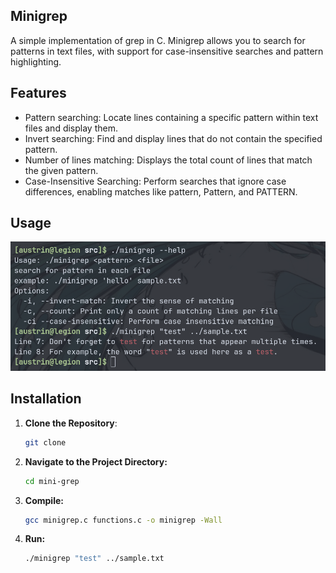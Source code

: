 ## Minigrep
A simple implementation of grep in C. Minigrep allows you to search for patterns in text files, with support for case-insensitive searches and pattern highlighting.

## Features
- Pattern searching: Locate lines containing a specific pattern within text files and display them.
- Invert searching: Find and display lines that do not contain the specified pattern.
- Number of lines matching: Displays the total count of lines that match the given pattern.
- Case-Insensitive Searching: Perform searches that ignore case differences, enabling matches like pattern, Pattern, and PATTERN.

## Usage
![usage](screenshots/working.png)


## Installation
1. **Clone the Repository**:
   ```bash
   git clone 
2. **Navigate to the Project Directory:**
    ```bash
   cd mini-grep 
3. **Compile:**
   ```bash
   gcc minigrep.c functions.c -o minigrep -Wall       

4. **Run:**
   ```bash
   ./minigrep "test" ../sample.txt
